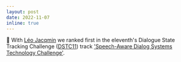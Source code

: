 ```yaml
---
layout: post
date: 2022-11-07   
inline: true
---
```


:1st_place_medal: With [Léo Jacqmin](https://jacqle.github.io/) we ranked first in the eleventh's Dialogue State Tracking Challenge ([DSTC11](https://dstc11.dstc.community/)) track ['Speech-Aware Dialog Systems Technology Challenge'](https://storage.googleapis.com/gresearch/dstc11/dstc11_20221102a.html).
